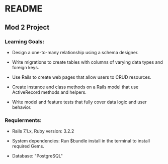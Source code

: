 # README

## Mod 2 Project

### Learning Goals:

* Design a one-to-many relationship using a schema designer.

* Write migrations to create tables with columns of varying data types and foreign keys.

* Use Rails to create web pages that allow users to CRUD resources.

* Create instance and class methods on a Rails model that use ActiveRecord methods and helpers.

* Write model and feature tests that fully cover data logic and user behavior.

### Requierments: 

* Rails 7.1.x, Ruby version: 3.2.2

* System dependencies: Run $bundle install in the terminal to install required Gems.

* Database: "PostgreSQL"


